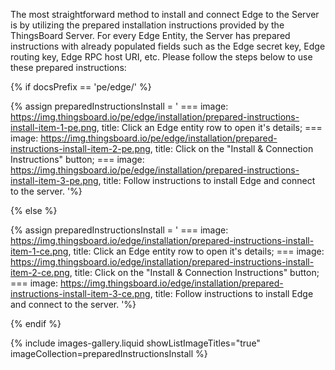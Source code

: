 The most straightforward method to install and connect Edge to the Server is by utilizing the prepared installation instructions provided by the ThingsBoard Server.
For every Edge Entity, the Server has prepared instructions with already populated fields such as the Edge secret key, Edge routing key, Edge RPC host URI, etc.
Please follow the steps below to use these prepared instructions:


{% if docsPrefix == 'pe/edge/' %}

{% assign preparedInstructionsInstall = '
    ===
        image: https://img.thingsboard.io/pe/edge/installation/prepared-instructions-install-item-1-pe.png,
        title: Click an Edge entity row to open it&#39;s details;
    ===
        image: https://img.thingsboard.io/pe/edge/installation/prepared-instructions-install-item-2-pe.png,
        title: Click on the "Install & Connection Instructions" button;
    ===
        image: https://img.thingsboard.io/pe/edge/installation/prepared-instructions-install-item-3-pe.png,
        title: Follow instructions to install Edge and connect to the server.
'%}

{% else %}

{% assign preparedInstructionsInstall = '
    ===
        image: https://img.thingsboard.io/edge/installation/prepared-instructions-install-item-1-ce.png,
        title: Click an Edge entity row to open it&#39;s details;
    ===
        image: https://img.thingsboard.io/edge/installation/prepared-instructions-install-item-2-ce.png,
        title: Click on the "Install & Connection Instructions" button;
    ===
        image: https://img.thingsboard.io/edge/installation/prepared-instructions-install-item-3-ce.png,
        title: Follow instructions to install Edge and connect to the server.
'%}

{% endif %}

{% include images-gallery.liquid showListImageTitles="true" imageCollection=preparedInstructionsInstall %}